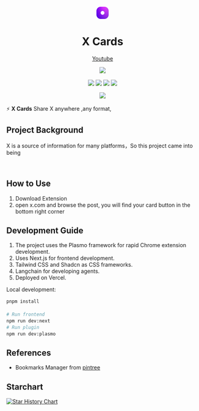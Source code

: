 <a name="readme-top"></a>

<div align="center">
<img src="assets/icon.png" width="32" >
<h1>X Cards</h1>

[Youtube](https://www.youtube.com/watch?v=v8iQV8ZoVBk)

[![][vercel-shield]][vercel-link]

[![][share-x-shield]][share-x-link]
[![][share-whatsapp-shield]][share-whatsapp-link]
[![][share-reddit-shield]][share-reddit-link]
[![][share-weibo-shield]][share-weibo-link]

[![][share-linkedin-shield]][share-linkedin-link]

[github-issues-link]: https://github.com/hzeyuan/bookmarksAI/issues
[github-contributors-shield]: https://img.shields.io/github/contributors/hzeyuan/OpenGPTS?color=c4f042&labelColor=black&style=flat-square
[github-contributors-link]: https://github.com/hzeyuan/OpenGPTS/graphs/contributors
[vercel-link]: https://x-cards.net
[vercel-shield]: https://img.shields.io/website?down_message=offline&label=vercel&labelColor=black&logo=vercel&style=flat-square&up_message=online&url=https://x-cards.net
[share-linkedin-link]: https://linkedin.com/feed
[share-linkedin-shield]: https://img.shields.io/badge/-share%20on%20linkedin-black?labelColor=black&logo=linkedin&logoColor=white&style=flat-square
[share-reddit-link]: https://www.reddit.com/submit?title=bookmarksAI&url=https://github.com/hzeyuan/bookmarksAI
[share-reddit-shield]: https://img.shields.io/badge/-share%20on%20reddit-black?labelColor=black&logo=reddit&logoColor=white&style=flat-square
[share-telegram-link]: https://t.me/share/url?text=bookmarksAI&url=https://github.com/hzeyuan/bookmarksAI
[share-telegram-shield]: https://img.shields.io/badge/-share%20on%20telegram-black?labelColor=black&logo=telegram&logoColor=white&style=flat-square
[share-weibo-link]: http://service.weibo.com/share/share.php?sharesource=weibo&title=bookmarksAI
[share-weibo-shield]: https://img.shields.io/badge/-share%20on%20weibo-black?labelColor=black&logo=sinaweibo&logoColor=white&style=flat-square
[share-whatsapp-link]: https://api.whatsapp.com/send?text=bookmarksAI
[share-whatsapp-shield]: https://img.shields.io/badge/-share%20on%20whatsapp-black?labelColor=black&logo=whatsapp&logoColor=white&style=flat-square
[share-x-link]: https://x.com/intent/tweet?hashtags=chatbot%2CchatGPT%2CopenAI&url=https://github.com/hzeyuan/bookmarksAI
[share-x-shield]: https://img.shields.io/badge/-share%20on%20x-black?labelColor=black&logo=x&logoColor=white&style=flat-square

</div>

⚡ **X Cards** Share X anywhere ,any format,

## Project Background

X is a source of information for many platforms，So this project came into being

<br/>

## How to Use

1. Download Extension
2. open x.com and browse the post, you will find your card button in the bottom right corner


## Development Guide

1. The project uses the Plasmo framework for rapid Chrome extension development.
2. Uses Next.js for frontend development.
3. Tailwind CSS and Shadcn as CSS frameworks.
4. Langchain for developing agents.
5. Deployed on Vercel.

Local development:

```bash
pnpm install

# Run frontend
npm run dev:next
# Run plugin
npm run dev:plasmo
```

## References

- Bookmarks Manager from [pintree](https://github.com/Pintree-io/pintree)

## Starchart

[![Star History Chart](https://api.star-history.com/svg?repos=hzeyuan/bookmarksAI&type=Date)](https://star-history.com/#hzeyuan/x-cards&Date)
